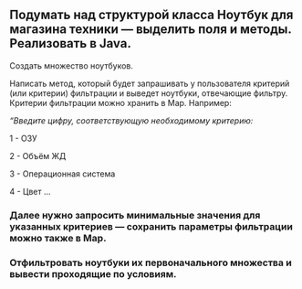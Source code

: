 ## Подумать над структурой класса Ноутбук для магазина техники — выделить поля и методы. Реализовать в Java. 

Создать множество ноутбуков.

Написать метод, который будет запрашивать у пользователя критерий (или критерии) фильтрации и выведет ноутбуки, отвечающие фильтру. Критерии фильтрации можно хранить в Map. Например:

*“Введите цифру, соответствующую необходимому критерию:*

1 - ОЗУ

2 - Объём ЖД

3 - Операционная система

4 - Цвет …

### Далее нужно запросить минимальные значения для указанных критериев — сохранить параметры фильтрации можно также в Map.
### Отфильтровать ноутбуки их первоначального множества и вывести проходящие по условиям.